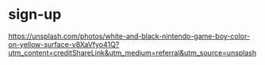 # sign-up

https://unsplash.com/photos/white-and-black-nintendo-game-boy-color-on-yellow-surface-v8XaVfyo41Q?utm_content=creditShareLink&utm_medium=referral&utm_source=unsplash
